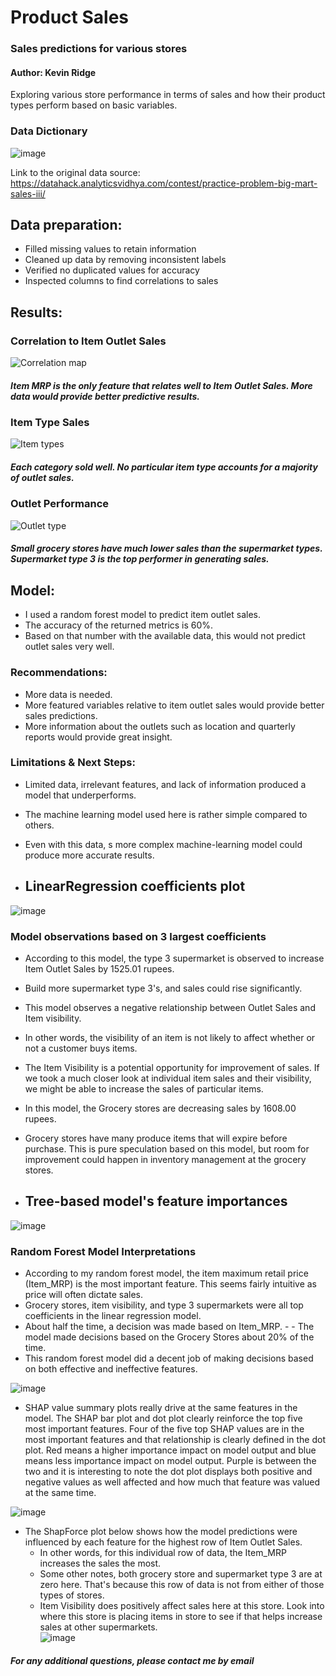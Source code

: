 # **Product Sales**
### **Sales predictions for various stores**
#### Author: Kevin Ridge

Exploring various store performance in terms of sales and how their product types perform based on basic variables.

### **Data Dictionary**
![image](https://user-images.githubusercontent.com/126993169/230653647-9deec3e4-4899-4ad0-92b8-d38054aa5be6.png)

Link to the original data source: https://datahack.analyticsvidhya.com/contest/practice-problem-big-mart-sales-iii/

## **Data preparation:**
- Filled missing values to retain information
- Cleaned up data by removing inconsistent labels
- Verified no duplicated values for accuracy
- Inspected columns to find correlations to sales

## **Results:**
### **Correlation to Item Outlet Sales**
![Correlation map](https://user-images.githubusercontent.com/126993169/230656021-4276269c-8da3-47a4-8d65-43febada6d29.png)
##### **Item MRP is the only feature that relates well to Item Outlet Sales. More data would provide better predictive results.**

### **Item Type Sales**
![Item types](https://user-images.githubusercontent.com/126993169/230657020-2beecd76-bb4f-4ee7-be4b-54bb8feac4c0.png)
##### **Each category sold well. No particular item type accounts for a majority of outlet sales.** 

### **Outlet Performance**
![Outlet type](https://user-images.githubusercontent.com/126993169/230658087-0ddcd73a-5e50-4920-b9d8-4f0c5d439087.png)
##### **Small grocery stores have much lower sales than the supermarket types. Supermarket type 3 is the top performer in generating sales.**

## **Model:**
- I used a random forest model to predict item outlet sales.
- The accuracy of the returned metrics is 60%.
- Based on that number with the available data, this would not predict outlet sales very well.
### **Recommendations:**
- More data is needed.
- More featured variables relative to item outlet sales would provide better sales predictions.
- More information about the outlets such as location and quarterly reports would provide great insight.
### **Limitations & Next Steps:**
- Limited data, irrelevant features, and lack of information produced a model that underperforms.
- The machine learning model used here is rather simple compared to others.
- Even with this data, s more complex machine-learning model could produce more accurate results.

- ## **LinearRegression coefficients plot**
![image](https://github.com/Kridge42/Product-Sales/assets/126993169/70d0e7e6-93d6-4a47-84fe-c0fb2aa6b342)

### **Model observations based on 3 largest coefficients**
- According to this model, the type 3 supermarket is observed to increase Item Outlet Sales by 1525.01 rupees. 
 - Build more supermarket type 3's, and sales could rise significantly.
- This model observes a negative relationship between Outlet Sales and Item visibility.
 - In other words, the visibility of an item is not likely to affect whether or not a customer buys items.
 - The Item Visibility is a potential opportunity for improvement of sales. If we took a much closer look at individual item sales and their visibility, we might be able to increase the sales of particular items.
- In this model, the Grocery stores are decreasing sales by 1608.00 rupees.
 - Grocery stores have many produce items that will expire before purchase. This is pure speculation based on this model, but room for improvement could happen in inventory management at the grocery stores.


- ## **Tree-based model's feature importances**
![image](https://github.com/Kridge42/Product-Sales/assets/126993169/cfbcf01c-315b-4e66-a853-48b50545b65a)

### **Random Forest Model Interpretations**
- According to my random forest model, the item maximum retail price (Item_MRP) is the most important feature. This seems fairly intuitive as price will often dictate sales. 
- Grocery stores, item visibility, and type 3 supermarkets were all top coefficients in the linear regression model. 
- About half the time, a decision was made based on Item_MRP. - - The model made decisions based on the Grocery Stores about 20% of the time.
- This random forest model did a decent job of making decisions based on both effective and ineffective features.

![image](https://github.com/Kridge42/Product-Sales/assets/126993169/5d69afe1-0066-4b15-a142-42f3c8b2c05d)

- SHAP value summary plots really drive at the same features in the model. The SHAP bar plot and dot plot clearly reinforce the top five most important features. Four of the five top SHAP values are in the most important features and that relationship is clearly defined in the dot plot. Red means a higher importance impact on model output and blue means less importance impact on model output. Purple is between the two and it is interesting to note the dot plot displays both positive and negative values as well affected and how much that feature was valued at the same time.   

![image](https://github.com/Kridge42/Product-Sales/assets/126993169/20876498-58b3-45a9-9bfb-044ddb2122de)

- The ShapForce plot below shows how the model predictions were influenced by each feature for the highest row of Item Outlet Sales.
   - In other words, for this individual row of data, the Item_MRP increases the sales the most.
   - Some other notes, both grocery store and supermarket type 3 are at zero here. That's because this row of data is not from either of those types of stores.
   - Item Visibility does positively affect sales here at this store. Look into where this store is placing items in store to see if that helps increase sales at other supermarkets.   
![image](https://github.com/Kridge42/Product-Sales/assets/126993169/4bb3e573-3281-4568-b2e9-54636e81000e)


##### **For any additional questions, please contact me by email**
